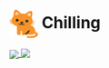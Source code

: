 # <img src="./cat icon.png" width="50" height="50" align="center">&nbsp;Chilling

<a href="https://github.com/anuraghazra/github-readme-stats">
  <img align="center" src="https://github-readme-stats.vercel.app/api?username=two-six&show_icons=true&include_all_commits=true&theme=gruvbox_light&hide_border=true" />
</a>
<a href="https://github.com/anuraghazra/github-readme-stats">
  <img align="top" src="https://github-readme-stats.vercel.app/api/top-langs?username=two-six&repo=convoychat&theme=gruvbox_light&hide_border=true&layout=compact" />
</a>
